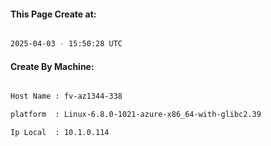 
   
#### This Page Create at:

```bash

2025-04-03 - 15:50:28 UTC

```

#### Create By Machine:

```bash

Host Name : fv-az1344-338

platform  : Linux-6.8.0-1021-azure-x86_64-with-glibc2.39

Ip Local  : 10.1.0.114

```

